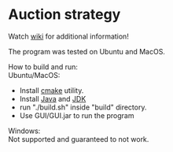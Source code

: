 # Auction strategy

Watch [wiki](https://github.com/123a6bcw/auctionstrategy/wiki) for additional information!

The program was tested on Ubuntu and MacOS.

How to build and run:  
Ubuntu/MacOS:  
* Install [cmake](https://cmake.org/download/) utility.
* Install [Java](https://www.java.com/ru/download/mac_download.jsp) and [JDK](https://www.oracle.com/technetwork/java/javase/downloads/index.html)
* run "./build.sh" inside "build" directory.    
* Use GUI/GUI.jar to run the program  

Windows:  
Not supported and guaranteed to not work.  
